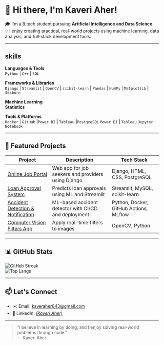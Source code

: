 # 👋 Hi there, I'm Kaveri Aher!

🎓 I'm a B.tech student pursuing **Artificial Intelligence and Data Science**.  
💡 I enjoy creating practical, real-world projects using machine learning, data analysis, and full-stack development tools.

---

## skills 

**Languages & Tools**  
`Python` | `C++` | `SQL`

**Frameworks & Libraries**  
`Django` | `Streamlit` | `OpenCV` | `scikit-learn` | `Pandas` | `NumPy` | `Matplotlib` | `Seaborn`

**Machine Learning**  
**Statistics**

**Tools & Platforms**  
`Docker` | `GitHub` |`Power BI` | `Tableau` |`PostgreSQL` 
`Power BI` | `Tableau` `Jupyter Notebook`

---

## 🚀 Featured Projects

| Project | Description | Tech Stack |
|--------|-------------|------------|
| [Online Job Portal](https://github.com/KaAher/online-job-portal) | Web app for job seekers and providers using Django | Django, HTML, CSS, PostgreSQL |
| [Loan Approval System](https://github.com/KaAher/loan-approval-streamlit) | Predicts loan approvals using ML and Streamlit | Streamlit, MySQL, scikit-learn |
| [Accident Detection & Notification](https://github.com/KaAher/mlops2) | ML-based accident detector with CI/CD and deployment | Python, Docker, GitHub Actions, MLflow |
| [Computer Vision Filters App](https://github.com/KaAher/image-filter-cv) | Apply real-time filters to images | OpenCV, Python |

---

## 📊 GitHub Stats

![GitHub Streak](https://github-readme-streak-stats.herokuapp.com/?user=KaAher&theme=default)  
![Top Langs](https://github-readme-stats.vercel.app/api/top-langs/?username=KaAher&layout=compact)

---

## 📫 Let's Connect

- ✉️ Email: [kaveraher843@gmail.com](mailto:kaveraher843@gmail.com)  
- 💼 LinkedIn: *[(Kaveri Aher)](https://github.com/KaAher?tab=repositories)*  


---

> “I believe in learning by doing, and I enjoy solving real-world problems through code.”  
> — Kaveri Aher
